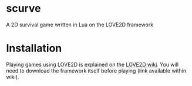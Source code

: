 # scurve

A 2D survival game written in Lua on the LOVE2D framework

# Installation

Playing games using LOVE2D is explained on the [LOVE2D wiki](https://love2d.org/wiki/Getting_Started). You will need to download the framework itself before playing (link available within wiki).
